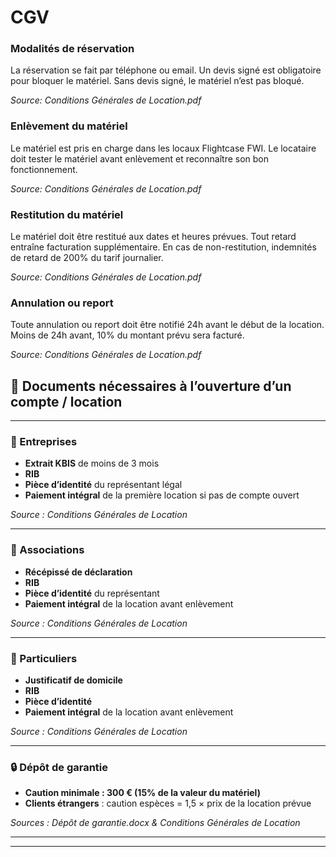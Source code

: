 # CGV

### Modalités de réservation

La réservation se fait par téléphone ou email. Un devis signé est obligatoire pour bloquer le matériel. Sans devis signé, le matériel n’est pas bloqué.

*Source: Conditions Générales de Location.pdf*

### Enlèvement du matériel

Le matériel est pris en charge dans les locaux Flightcase FWI. Le locataire doit tester le matériel avant enlèvement et reconnaître son bon fonctionnement.

*Source: Conditions Générales de Location.pdf*

### Restitution du matériel

Le matériel doit être restitué aux dates et heures prévues. Tout retard entraîne facturation supplémentaire. En cas de non-restitution, indemnités de retard de 200% du tarif journalier.

*Source: Conditions Générales de Location.pdf*

### Annulation ou report

Toute annulation ou report doit être notifié 24h avant le début de la location. Moins de 24h avant, 10% du montant prévu sera facturé.

*Source: Conditions Générales de Location.pdf*


## 📄 Documents nécessaires à l’ouverture d’un compte / location

---

### 🏢 Entreprises
- **Extrait KBIS** de moins de 3 mois  
- **RIB**  
- **Pièce d’identité** du représentant légal  
- **Paiement intégral** de la première location si pas de compte ouvert  

*Source : Conditions Générales de Location*  

---

### 🤝 Associations
- **Récépissé de déclaration**  
- **RIB**  
- **Pièce d’identité** du représentant  
- **Paiement intégral** de la location avant enlèvement  

*Source : Conditions Générales de Location*  

---

### 👤 Particuliers
- **Justificatif de domicile**  
- **RIB**  
- **Pièce d’identité**  
- **Paiement intégral** de la location avant enlèvement  

*Source : Conditions Générales de Location*  

---

### 🔒 Dépôt de garantie
- **Caution minimale : 300 € (15% de la valeur du matériel)**  
- **Clients étrangers** : caution espèces = 1,5 × prix de la location prévue  

*Sources : Dépôt de garantie.docx & Conditions Générales de Location*  

---

---

